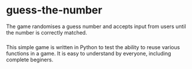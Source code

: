 # guess-the-number
The game randomises a guess number and accepts input from users until the number is correctly matched.

###
This simple game is written in Python to test the ability to reuse various functions in a game.
It is easy to understand by everyone, including complete beginers.
